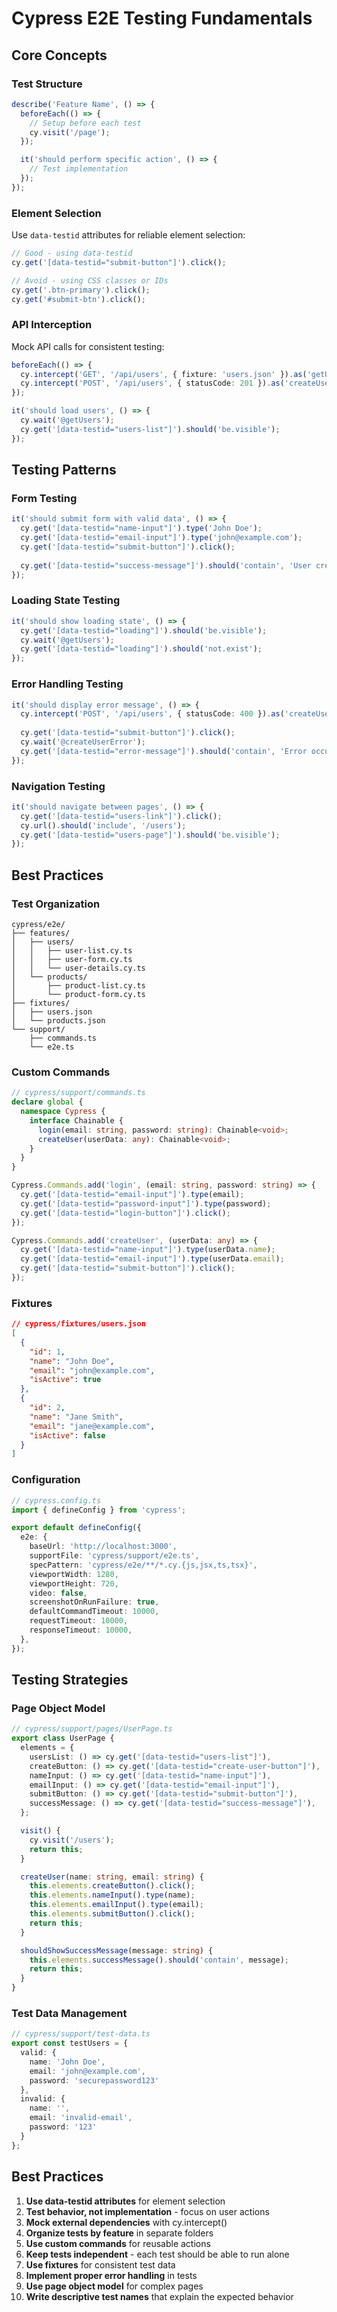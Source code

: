 # Cypress E2E Testing Fundamentals

## Core Concepts

### Test Structure
```typescript
describe('Feature Name', () => {
  beforeEach(() => {
    // Setup before each test
    cy.visit('/page');
  });

  it('should perform specific action', () => {
    // Test implementation
  });
});
```

### Element Selection
Use `data-testid` attributes for reliable element selection:

```typescript
// Good - using data-testid
cy.get('[data-testid="submit-button"]').click();

// Avoid - using CSS classes or IDs
cy.get('.btn-primary').click();
cy.get('#submit-btn').click();
```

### API Interception
Mock API calls for consistent testing:

```typescript
beforeEach(() => {
  cy.intercept('GET', '/api/users', { fixture: 'users.json' }).as('getUsers');
  cy.intercept('POST', '/api/users', { statusCode: 201 }).as('createUser');
});

it('should load users', () => {
  cy.wait('@getUsers');
  cy.get('[data-testid="users-list"]').should('be.visible');
});
```

## Testing Patterns

### Form Testing
```typescript
it('should submit form with valid data', () => {
  cy.get('[data-testid="name-input"]').type('John Doe');
  cy.get('[data-testid="email-input"]').type('john@example.com');
  cy.get('[data-testid="submit-button"]').click();
  
  cy.get('[data-testid="success-message"]').should('contain', 'User created');
});
```

### Loading State Testing
```typescript
it('should show loading state', () => {
  cy.get('[data-testid="loading"]').should('be.visible');
  cy.wait('@getUsers');
  cy.get('[data-testid="loading"]').should('not.exist');
});
```

### Error Handling Testing
```typescript
it('should display error message', () => {
  cy.intercept('POST', '/api/users', { statusCode: 400 }).as('createUserError');
  
  cy.get('[data-testid="submit-button"]').click();
  cy.wait('@createUserError');
  cy.get('[data-testid="error-message"]').should('contain', 'Error occurred');
});
```

### Navigation Testing
```typescript
it('should navigate between pages', () => {
  cy.get('[data-testid="users-link"]').click();
  cy.url().should('include', '/users');
  cy.get('[data-testid="users-page"]').should('be.visible');
});
```

## Best Practices

### Test Organization
```
cypress/e2e/
├── features/
│   ├── users/
│   │   ├── user-list.cy.ts
│   │   ├── user-form.cy.ts
│   │   └── user-details.cy.ts
│   └── products/
│       ├── product-list.cy.ts
│       └── product-form.cy.ts
├── fixtures/
│   ├── users.json
│   └── products.json
└── support/
    ├── commands.ts
    └── e2e.ts
```

### Custom Commands
```typescript
// cypress/support/commands.ts
declare global {
  namespace Cypress {
    interface Chainable {
      login(email: string, password: string): Chainable<void>;
      createUser(userData: any): Chainable<void>;
    }
  }
}

Cypress.Commands.add('login', (email: string, password: string) => {
  cy.get('[data-testid="email-input"]').type(email);
  cy.get('[data-testid="password-input"]').type(password);
  cy.get('[data-testid="login-button"]').click();
});

Cypress.Commands.add('createUser', (userData: any) => {
  cy.get('[data-testid="name-input"]').type(userData.name);
  cy.get('[data-testid="email-input"]').type(userData.email);
  cy.get('[data-testid="submit-button"]').click();
});
```

### Fixtures
```json
// cypress/fixtures/users.json
[
  {
    "id": 1,
    "name": "John Doe",
    "email": "john@example.com",
    "isActive": true
  },
  {
    "id": 2,
    "name": "Jane Smith",
    "email": "jane@example.com",
    "isActive": false
  }
]
```

### Configuration
```typescript
// cypress.config.ts
import { defineConfig } from 'cypress';

export default defineConfig({
  e2e: {
    baseUrl: 'http://localhost:3000',
    supportFile: 'cypress/support/e2e.ts',
    specPattern: 'cypress/e2e/**/*.cy.{js,jsx,ts,tsx}',
    viewportWidth: 1280,
    viewportHeight: 720,
    video: false,
    screenshotOnRunFailure: true,
    defaultCommandTimeout: 10000,
    requestTimeout: 10000,
    responseTimeout: 10000,
  },
});
```

## Testing Strategies

### Page Object Model
```typescript
// cypress/support/pages/UserPage.ts
export class UserPage {
  elements = {
    usersList: () => cy.get('[data-testid="users-list"]'),
    createButton: () => cy.get('[data-testid="create-user-button"]'),
    nameInput: () => cy.get('[data-testid="name-input"]'),
    emailInput: () => cy.get('[data-testid="email-input"]'),
    submitButton: () => cy.get('[data-testid="submit-button"]'),
    successMessage: () => cy.get('[data-testid="success-message"]'),
  };

  visit() {
    cy.visit('/users');
    return this;
  }

  createUser(name: string, email: string) {
    this.elements.createButton().click();
    this.elements.nameInput().type(name);
    this.elements.emailInput().type(email);
    this.elements.submitButton().click();
    return this;
  }

  shouldShowSuccessMessage(message: string) {
    this.elements.successMessage().should('contain', message);
    return this;
  }
}
```

### Test Data Management
```typescript
// cypress/support/test-data.ts
export const testUsers = {
  valid: {
    name: 'John Doe',
    email: 'john@example.com',
    password: 'securepassword123'
  },
  invalid: {
    name: '',
    email: 'invalid-email',
    password: '123'
  }
};
```

## Best Practices

1. **Use data-testid attributes** for element selection
2. **Test behavior, not implementation** - focus on user actions
3. **Mock external dependencies** with cy.intercept()
4. **Organize tests by feature** in separate folders
5. **Use custom commands** for reusable actions
6. **Keep tests independent** - each test should be able to run alone
7. **Use fixtures** for consistent test data
8. **Implement proper error handling** in tests
9. **Use page object model** for complex pages
10. **Write descriptive test names** that explain the expected behavior
